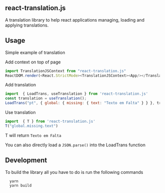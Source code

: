 ## react-translation.js
A translation library to help react applications managing, loading and applying translations.

## Usage
Simple example of translation

Add context on top of page
```javascript
import TranslationJSContext from "react-translation.js"
ReactDOM.render(<React.StrictMode><TranslationJSContext><App/></TranslationJSContext></React.StrictMode>, document.getElementById("root"))
```
Add translation
```javascript
import  { LoadTrans, useTranslation } from 'react-translation.js'
const translation = useTranslation();
LoadTrans("pt", { global: { missing: { text: "Texto em Falta" } } }, translation, true)
```
Use translation
```javascript
import  { T } from 'react-translation.js'
T("global.missing.text")
```

T will return ```Texto em Falta```

You can also directly load a ```JSON.parse()``` into the LoadTrans function  

## Development
To build the library all you have to do is run the following commands

```
  yarn
  yarn build
```
